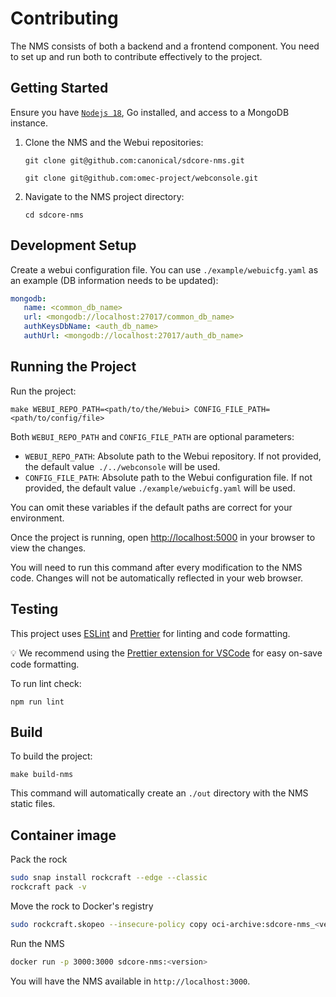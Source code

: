 # Contributing

The NMS consists of both a backend and a frontend component. You need to set up and run both to contribute effectively to the project.

## Getting Started

Ensure you have [`Nodejs 18`](https://nodejs.org/), Go installed, and access to a MongoDB instance.

1. Clone the NMS and the Webui repositories:

   ```shell
   git clone git@github.com:canonical/sdcore-nms.git
   ```

   ```shell
   git clone git@github.com:omec-project/webconsole.git
   ```

2. Navigate to the NMS project directory:

   ```shell
   cd sdcore-nms
   ```

## Development Setup

Create a webui configuration file. You can use `./example/webuicfg.yaml` as an example (DB information needs to be updated):

   ```yaml
   mongodb:
      name: <common_db_name>
      url: <mongodb://localhost:27017/common_db_name>
      authKeysDbName: <auth_db_name>
      authUrl: <mongodb://localhost:27017/auth_db_name>
   ```

## Running the Project

Run the project:

   ```shell
   make WEBUI_REPO_PATH=<path/to/the/Webui> CONFIG_FILE_PATH=<path/to/config/file>
   ```

Both `WEBUI_REPO_PATH` and `CONFIG_FILE_PATH` are optional parameters:
- `WEBUI_REPO_PATH`: Absolute path to the Webui repository. If not provided, the default value` ./../webconsole` will be used.
- `CONFIG_FILE_PATH`: Absolute path to the Webui configuration file. If not provided, the default value `./example/webuicfg.yaml` will be used.

You can omit these variables if the default paths are correct for your environment.

Once the project is running, open [http://localhost:5000](http://localhost:5000) in your browser to view the changes.

You will need to run this command after every modification to the NMS code. Changes will not be automatically reflected in your web browser.

## Testing

This project uses [ESLint](https://eslint.org/) and [Prettier](https://prettier.io/) for linting and code formatting.

💡 We recommend using the [Prettier extension for VSCode](https://marketplace.visualstudio.com/items?itemName=esbenp.prettier-vscode) for easy on-save code formatting.

To run lint check:

```shell
npm run lint
```

## Build

To build the project:

```shell
make build-nms
```

This command will automatically create an `./out` directory with the NMS static files.

## Container image

Pack the rock

```bash
sudo snap install rockcraft --edge --classic
rockcraft pack -v
```

Move the rock to Docker's registry

```bash
sudo rockcraft.skopeo --insecure-policy copy oci-archive:sdcore-nms_<version>_amd64.rock docker-daemon:sdcore-nms:<version>
```

Run the NMS

```bash
docker run -p 3000:3000 sdcore-nms:<version>
```

You will have the NMS available in `http://localhost:3000`.
